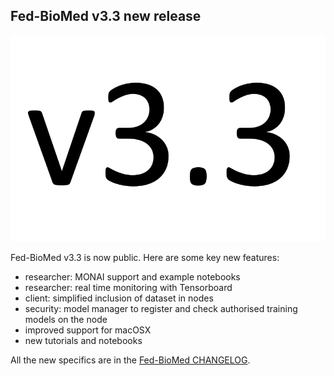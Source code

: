 ## Fed-BioMed v3.3 new release


![v3.3](../assets/img/v3.3.jpg#img-centered-sm)

Fed-BioMed v3.3 is now public. Here are some key new features:

- researcher: MONAI support and example notebooks
- researcher: real time monitoring with Tensorboard
- client: simplified inclusion of dataset in nodes
- security: model manager to register and check authorised training models on the node
- improved support for macOSX 
- new tutorials and notebooks

All the new specifics are in the [Fed-BioMed CHANGELOG](https://github.com/fedbiomed/fedbiomed/blob/v3.3/CHANGELOG.md).

